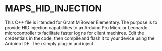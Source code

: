 # MAPS_HID_INJECTION

This C++ file is intended for Grant M Bowler Elementary.
The purpose is to provide HID injection capabilities to an
Arduino Pro Micro or Leonardo microcontroller to facilitate
faster logins for client machines. 
Edit the credentials in the code, then compile and flash it
to your device using the Arduino IDE. Then simply plug-in and
inject.
